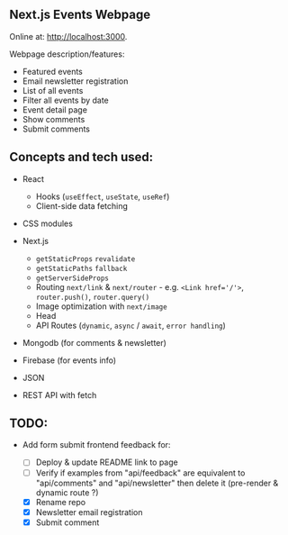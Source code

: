 ## Next.js Events Webpage

Online at: [http://localhost:3000](http://localhost:3000).

Webpage description/features:

- Featured events
- Email newsletter registration
- List of all events
- Filter all events by date
- Event detail page
- Show comments
- Submit comments

## Concepts and tech used:

- React
  - Hooks (`useEffect`, `useState`, `useRef`)
  - Client-side data fetching
- CSS modules
- Next.js

  - `getStaticProps` `revalidate`
  - `getStaticPaths` `fallback`
  - `getServerSideProps`
  - Routing `next/link` & `next/router` - e.g. `<Link href='/'>`, `router.push()`, `router.query()`
  - Image optimization with `next/image`
  - Head
  - API Routes (`dynamic`, `async` / `await`, `error handling`)

- Mongodb (for comments & newsletter)
- Firebase (for events info)
- JSON
- REST API with fetch

## TODO:

- Add form submit frontend feedback for:

  - [ ] Deploy & update README link to page
  - [ ] Verify if examples from "api/feedback" are equivalent to "api/comments" and "api/newsletter" then delete it (pre-render & dynamic route ?)
  - [x] Rename repo
  - [x] Newsletter email registration
  - [x] Submit comment
